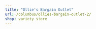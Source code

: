 ```yaml
---
title: "Ollie's Bargain Outlet"
url: /columbus/ollies-bargain-outlet-2/
shop: variety store
---
```

